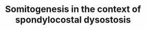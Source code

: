 ---
annotations:
- id: DOID:0050568
  type: Disease Ontology
  value: spondylocostal dysostosis
- id: PW:0000324
  parent: signaling pathway
  type: Pathway Ontology
  value: altered Notch signaling pathway
authors:
- Rlee
- Khanspers
communities:
- SkeletalDysplasia
description: Taken from The role of Notch in patterning the human vertebral column
  by Sally L Dunwoodie [https://www.ncbi.nlm.nih.gov/pubmed/19608404] and The many
  roles of Notch signaling during vertebrate somitogenesis by Kanu Wahi, Matthew S.
  Bochter, Susan E. Cole [https://www.ncbi.nlm.nih.gov/pubmed/25483003].  Spondylocostal
  dysostosis-associated genes refine Notch1 signaling in the anterior presomitic mesoderm
  in mammalian somitogenesis. Interaction between Notch pathway components. Dll1 activates
  Notch1 signaling producing N1ICD, and Dll3 inhibits Notch1 signaling. N1ICD activates
  transcription of Mesp2, Lfng and Hes7. Hes7 protein inhibits its own transcription
  and that of Lfng. The effect of Lfng on Notch1 signaling is contradictory; it can
  potentiate Notch1 signaling in cultured mammalian cells, and inhibit signaling in
  the embryo. Mesp2 protein activates the transcription of Lfng, Ripply2 and Epha4.
  Ripply2 inhibits the transcription of Mesp2 and Epha4 is implicated in somite border
  formation in zebrafish but is not required for this in mouse.  Linked with a dotted
  arrow to the GeneProduct nodes are diseases caused by mutation in the respective
  gene.
last-edited: 2020-09-03
ndex: 11da3095-8b6d-11eb-9e72-0ac135e8bacf
organisms:
- Homo sapiens
redirect_from:
- /index.php/Pathway:WP4785
- /instance/WP4785
- /instance/WP4785_r111735
revision: r111735
schema-jsonld:
- '@context': https://schema.org/
  '@id': https://wikipathways.github.io/pathways/WP4785.html
  '@type': Dataset
  creator:
    '@type': Organization
    name: WikiPathways
  description: Taken from The role of Notch in patterning the human vertebral column
    by Sally L Dunwoodie [https://www.ncbi.nlm.nih.gov/pubmed/19608404] and The many
    roles of Notch signaling during vertebrate somitogenesis by Kanu Wahi, Matthew
    S. Bochter, Susan E. Cole [https://www.ncbi.nlm.nih.gov/pubmed/25483003].  Spondylocostal
    dysostosis-associated genes refine Notch1 signaling in the anterior presomitic
    mesoderm in mammalian somitogenesis. Interaction between Notch pathway components.
    Dll1 activates Notch1 signaling producing N1ICD, and Dll3 inhibits Notch1 signaling.
    N1ICD activates transcription of Mesp2, Lfng and Hes7. Hes7 protein inhibits its
    own transcription and that of Lfng. The effect of Lfng on Notch1 signaling is
    contradictory; it can potentiate Notch1 signaling in cultured mammalian cells,
    and inhibit signaling in the embryo. Mesp2 protein activates the transcription
    of Lfng, Ripply2 and Epha4. Ripply2 inhibits the transcription of Mesp2 and Epha4
    is implicated in somite border formation in zebrafish but is not required for
    this in mouse.  Linked with a dotted arrow to the GeneProduct nodes are diseases
    caused by mutation in the respective gene.
  keywords:
  - DLL1
  - DLL3
  - EPHA4
  - HES7
  - LFNG
  - MESP2
  - NOTCH1
  - RIPPLY2
  - TBX6
  license: CC0
  name: Somitogenesis in the context of spondylocostal dysostosis
seo: CreativeWork
title: Somitogenesis in the context of spondylocostal dysostosis
wpid: WP4785
---